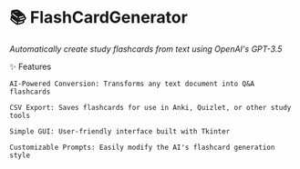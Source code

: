 # 📚 FlashCardGenerator

*Automatically create study flashcards from text using OpenAI's GPT-3.5*

✨ Features

    AI-Powered Conversion: Transforms any text document into Q&A flashcards

    CSV Export: Saves flashcards for use in Anki, Quizlet, or other study tools

    Simple GUI: User-friendly interface built with Tkinter

    Customizable Prompts: Easily modify the AI's flashcard generation style

